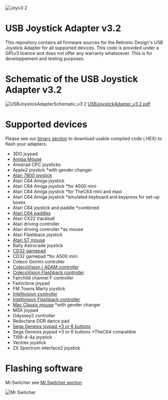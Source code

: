 ![Joyv3 2](https://user-images.githubusercontent.com/18539931/209214874-d44410cd-c410-4dcb-a8c0-da0bec944849.jpg)
# USB Joystick Adapter v3.2
This repository contains all firmware sources for the Retronic Design's USB Joystick Adapter for all supported devices. This code is provided under a GPLv3 licence and does not offer any warranty whatsoever. This is for developpement and testing purposes.

# Schematic of the USB Joystick Adapter v3.2
![USBJoystickAdapterSchematic_v3 2](https://user-images.githubusercontent.com/18539931/209212455-df1dc9a4-5eb0-40f1-a42c-67fb9a5d5afb.png)
[USBJoystickAdapter_v3.2.pdf](https://github.com/retronicdesign/USBJoystickAdapter_v3.2/files/10289845/USBJoystickAdapter_v3.0.pdf)

# Supported devices  
Please see our [binary section](https://github.com/retronicdesign/USBJoystickAdapter_v3.2/releases) to download usable compiled code (.HEX) to flash your adapters.
- 3DO joypad
- [Amiga Mouse](https://github.com/retronicdesign/USBJoystickAdapter_v3.2/wiki/Amiga,-Atari-and-Mac-Classic-Mouse)
- Amstrad CPC joysticks
- Apple2 joystick *with gender changer
- [Atari 7800 joystick](https://github.com/retronicdesign/USBJoystickAdapter_v3.2/wiki/Atari-7800-joystick)
- Atari C64 Amiga joystick
- Atari C64 Amiga joystick *for A500 mini
- Atari C64 Amiga joystick *for TheC64 mini and maxi
- Atari C64 Amiga joystick *emulated keyboard and keypress for set-up boxes
- Atari C64 joystick and paddle *combined
- [Atari C64 paddles](https://github.com/retronicdesign/USBJoystickAdapter_v3.2/wiki/Atari-and-Commodore-64-paddles)
- Atari CX22 trackball
- Atari driving controller
- Atari driving controller *as mouse
- Atari Flashback joystick
- [Atari ST mouse](https://github.com/retronicdesign/USBJoystickAdapter_v3.2/wiki/Amiga,-Atari-and-Mac-Classic-Mouse)
- Bally Astrocade joystick
- [CD32 gamepad](https://github.com/retronicdesign/USBJoystickAdapter_v3.2/wiki/Commodore-CD32-gamepad)
- CD32 gamepad *for A500 mini
- Coleco Gemini controller
- [ColecoVision / ADAM controller](https://github.com/retronicdesign/USBJoystickAdapter_v3.2/wiki/ColecoVision-and-ADAM-controllers)
- [ColecoVision Flashback controller](https://github.com/retronicdesign/USBJoystickAdapter_v3.2/wiki/ColecoVision-and-ADAM-controllers)
- Fairchild channel F controller
- Famiclone joypad
- FM Towns Marty joystick
- [Intellivision controller](https://github.com/retronicdesign/USBJoystickAdapter_v3.2/wiki/Intellivision-controllers)
- [Intellivision Flashback controller](https://github.com/retronicdesign/USBJoystickAdapter_v3.2/wiki/Intellivision-controllers)
- [Mac Classic mouse](https://github.com/retronicdesign/USBJoystickAdapter_v3.2/wiki/Amiga,-Atari-and-Mac-Classic-Mouse) *with gender changer
- MSX joypad
- Odyssey2 controller
- Redoctane DDR dance pad
- [Sega Genesis joypad *3 or 6 buttons](https://github.com/retronicdesign/USBJoystickAdapter_v3.2/wiki/Sega-Genesis-gamepads)
- Sega Genesis joypad *3 or 6 buttons *TheC64 compatible
- TI99-4-4a joystick
- Vectrex joystick
- ZX Spectrum interface2 joystick

# Flashing software
Mr.Switcher see [Mr.Switcher section](https://github.com/retronicdesign/Mr.Switcher)

![Mr Switcher](https://user-images.githubusercontent.com/18539931/209214649-65bd6397-d0e9-4c7b-8d2b-489b6db2d548.jpg)

